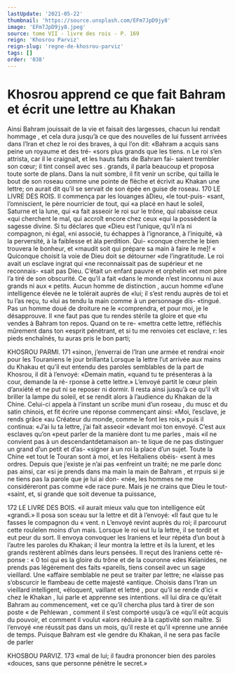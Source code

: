 ```yaml
---
lastUpdate: '2021-05-22'
thumbnail: 'https://source.unsplash.com/EFm7JpD9jy8'
image: 'EFm7JpD9jy8.jpeg'
source: tome VII - livre des rois - P. 169
reign: 'Khosrou Parviz'
reign-slug: 'regne-de-khosrou-parviz'
tags: []
order: '038'
---
```


# Khosrou apprend ce que fait Bahram et écrit une lettre au Khakan

Ainsi Bahram jouissait de la vie et faisait des largesses, chacun lui rendait hommage , et cela dura jusqu’à ce que des nouvelles de lui fussent arrivées
dans l’Iran et chez le roi des braves, à qui l’on dit: «Bahram a acquis sans peine un royaume et des tré- «sors plus grands que les tiens. n Le roi s’en attrista,
car il le craignait, et les hauts faits de Bahram fai-
saient trembler son cœur; il tint conseil avec ses . grands, il parla beaucoup et proposa toute sorte de plans. Dans la nuit sombre, il fit venir un scribe, qui tailla le bout de son roseau comme une pointe
de flèche et écrivit au Khakan une lettre; on aurait dit qu’il se servait de son épée en guise de roseau.
170 LE LIVRE DES ROIS.
Il commença par les louanges àDieu, «le tout-puis- «sant, l’omniscient, le père nourricier de tout, qui
«a placé en haut le soleil, Saturne et la lune, qui «a fait asseoir le roi sur le trône, qui rabaisse ceux «qui cherchent le mal, qui accroît encore chez ceux «qui la possèdent la sagesse divine. Si tu déclares que «Dieu est l’unique, qu’il n’a ni compagnon, ni égal,
«ni associé, tu échappes à l’ignorance, à l’iniquité,
«à la perversité, à la faiblesse et àla perdition. Qui- «conque cherche le bien trouvera le bonheur, et «maudit soit qui prépare sa main à faire le me]!
« Quiconque choisit la voie de Dieu doit se détourner «de l’ingratitude. Le roi avait un esclave ingrat qui «ne reconnaissait pas de supérieur et ne reconnais- «sait pas Dieu. C’était un enfant pauvre et orphelin
«et mon père l’a tiré de son obscurité. Ce qu’il a fait
«dans le monde n’est inconnu ni aux grands ni aux
« petits. Aucun homme de distinction , aucun homme «d’une intelligence élevée ne le tolérait auprès de
«lui; il s’est rendu auprès de toi et tu l’as reçu, tu
«lui as tendu la main comme à un personnage dis- «tingué. Pas un homme doué de droiture ne le «comprendra, et pour moi, je le désapprouve. Il «ne faut pas que tu rendes stérile ta gloire et que «tu vendes à Bahram ton repos. Quand on te re- «mettra cette lettre, réfléchis mûrement dans ton
«esprit pénétrant, et si tu me renvoies cet esclave,
r: les pieds enchaînés, tu auras pris le bon parti;

KHOSROU PARMI. 171 «sinon, j’enverrai de l’lran une armée et rendrai
«noir pour les Touraniens le jour brillanta Lorsque la lettre l’ut arrivée aux mains du Khakau
et qu’il eut entendu des paroles semblables de la part de Khosrou, il dit à l’envoyé: «Demain matin, «quand tu te présenteras à la cour, demande la ré- rponse à cette lettre.» L’envoyé partit le cœur plein d’anxiété et ne put ni se reposer ni dormir. Il resta
ainsi jusqu’à ce qu’il vît briller la lampe du soleil,
et se rendit alors à l’audience du Khakan de la Chine. Celui-ci appela à l’instant un scribe muni d’un roseau ,
du musc et du satin chinois, et fit écrire une réponse commençant ainsi: «Moi, l’esclave, je rends grâce
«au Créateur du monde, comme le font les rois,»
puis il continua: «J’ai lu ta lettre, j’ai fait asseoir
«devant moi ton envoyé. C’est aux esclaves qu’on
«peut parler de la manière dont tu me parles , mais
«il ne convient pas à un descendantdetamaison an-
te lique de ne pas distinguer un grand d’un petit et d’as- «signer à un roi la place d’un sujet. Toute la Chine
«et tout le Touran sont à moi, et les Heitaliens obéis-
«sent à mes ordres. Depuis que j’existe je n’ai pas
«enfreint un traité; ne me parle donc pas ainsi, car
«si je prends dans ma main la main de Bahram , et rrpuis si je ne tiens pas la parole que je lui ai don- «née, les hommes ne me considéreront pas comme
«de race pure. Mais je ne crains que Dieu le tout-
«saint, et, si grande que soit devenue ta puissance,

172 LE LIVRE DES BOIS.
«il aurait mieux valu que ton intelligence eût «grandi.» Il posa son sceau sur la lettre et dit à l’envoyé: «Il faut que tu le fasses le compagnon du
« vent. n
L’envoyé revint auprès du roi; il parcourut cette roulelen moins d’un mais. Lorsque le roi eut lu
la lettre, il se tordit et eut peur du sort. Il envoya convoquer les Iraniens et leur répéta d’un bout à
l’autre les paroles du Khakan; il leur montra la lettre et ils la lurent, et les grands restèrent abîmés
dans leurs pensées. Il reçut des Iraniens cette ré-
ponse :
« 0 toi qui es la gloire du trône et de la couronne «des Keïanides, ne prends pas légèrement des faits «pareils, tiens conseil avec un sage vieillard. Une «affaire semblable ne peut se traiter par lettre; ne «laisse pas s’obscurcir le flambeau de cette majesté «antique. Choisis dans l’Iran un vieillard intelligent, «éloquent, vaillant et lettré , pour qu’il se rende d’ici
« chez le Khakan , lui parle et apprenne ses intentions. «Il lui dira ce qu’était Bahram au commencement,
«et ce qu’il chercha plus tard à tirer de son poste
« de Pehlewan , comment il s’est comporté usqu’à ce
«qu’il eût acquis du pouvoir, et comment il voulut «alors réduire à la captivité son maître. Si l’envoyé
«ne réussit pas dans un mois, qu’il reste et qu’il
«prenne une année de temps. Puisque Bahram est «le gendre du Khakan, il ne sera pas facile de parler

KHOSBOU PARVIZ. 173 «mal de lui; il faudra prononcer bien des paroles
«douces, sans que personne pénètre le secret.»
